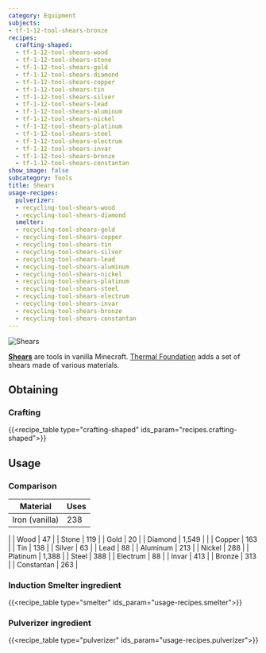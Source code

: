 ```yaml
---
category: Equipment
subjects:
- tf-1-12-tool-shears-bronze
recipes:
  crafting-shaped:
  - tf-1-12-tool-shears-wood
  - tf-1-12-tool-shears-stone
  - tf-1-12-tool-shears-gold
  - tf-1-12-tool-shears-diamond
  - tf-1-12-tool-shears-copper
  - tf-1-12-tool-shears-tin
  - tf-1-12-tool-shears-silver
  - tf-1-12-tool-shears-lead
  - tf-1-12-tool-shears-aluminum
  - tf-1-12-tool-shears-nickel
  - tf-1-12-tool-shears-platinum
  - tf-1-12-tool-shears-steel
  - tf-1-12-tool-shears-electrum
  - tf-1-12-tool-shears-invar
  - tf-1-12-tool-shears-bronze
  - tf-1-12-tool-shears-constantan
show_image: false
subcategory: Tools
title: Shears
usage-recipes:
  pulverizer:
  - recycling-tool-shears-wood
  - recycling-tool-shears-diamond
  smelter:
  - recycling-tool-shears-gold
  - recycling-tool-shears-copper
  - recycling-tool-shears-tin
  - recycling-tool-shears-silver
  - recycling-tool-shears-lead
  - recycling-tool-shears-aluminum
  - recycling-tool-shears-nickel
  - recycling-tool-shears-platinum
  - recycling-tool-shears-steel
  - recycling-tool-shears-electrum
  - recycling-tool-shears-invar
  - recycling-tool-shears-bronze
  - recycling-tool-shears-constantan
---
```


![Shears](/images/docs/1.12/thermal-foundation/shears.gif)


**[Shears](https://minecraft.gamepedia.com/Shears)** are tools in vanilla
Minecraft. [Thermal Foundation](../) adds a set of shears
made of various materials.


Obtaining
---------

### Crafting
{{<recipe_table type="crafting-shaped" ids_param="recipes.crafting-shaped">}}


Usage
-----

### Comparison
<!---
uses = mat.maxUses - 12
--->



| Material | Uses |
|---|---|
| Iron (vanilla) | 238 |
|
| Wood | 47 |
| Stone | 119 |
| Gold | 20 |
| Diamond | 1,549 |
|
| Copper | 163 |
| Tin | 138 |
| Silver | 63 |
| Lead | 88 |
| Aluminum | 213 |
| Nickel | 288 |
| Platinum | 1,388 |
| Steel | 388 |
| Electrum | 88 |
| Invar | 413 |
| Bronze | 313 |
| Constantan | 263 |




### Induction Smelter ingredient
{{<recipe_table type="smelter" ids_param="usage-recipes.smelter">}}

### Pulverizer ingredient
{{<recipe_table type="pulverizer" ids_param="usage-recipes.pulverizer">}}
